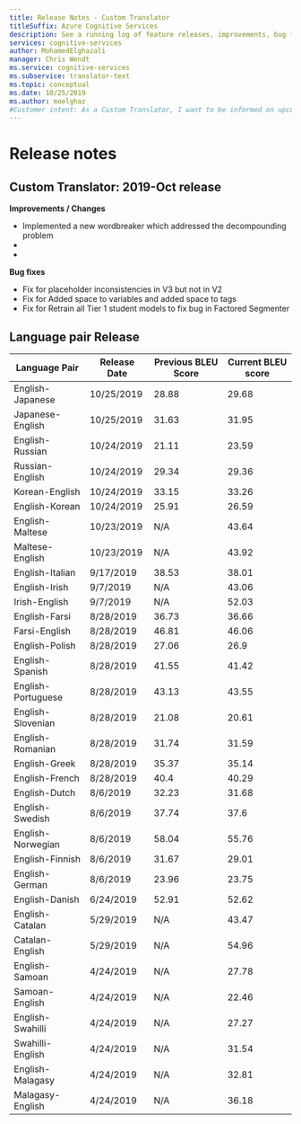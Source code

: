 ```yaml
---
title: Release Notes - Custom Translator
titleSuffix: Azure Cognitive Services
description: See a running log of feature releases, improvements, bug fixes, and known issues for the Custom Translator.
services: cognitive-services
author: MohamedElghazali
manager: Chris Wendt
ms.service: cognitive-services
ms.subservice: translator-text
ms.topic: conceptual
ms.date: 10/25/2019
ms.author: moelghaz
#Customer intent: As a Custom Translator, I want to be informed on upcoming new features, bug fixes,
---
```


# Release notes

## Custom Translator: 2019-Oct release

**Improvements / Changes**
* Implemented a new wordbreaker which addressed the decompounding problem
* 
* 

**Bug fixes**
*	Fix for placeholder inconsistencies in V3 but not in V2
*	Fix for Added space to variables and added space to tags
*	Fix for Retrain all Tier 1 student models to fix bug in Factored Segmenter

## Language pair Release

| Language Pair |	Release Date |	Previous BLEU Score	| 	Current BLEU score |	
|---------------|--------------|----------------------|----------------------|
| English-Japanese	| 10/25/2019	| 28.88	| 	29.68	|
| Japanese-English	| 	10/25/2019	| 	31.63	| 	31.95	| 	
| English-Russian	| 	10/24/2019	| 	21.11	| 	23.59	| 	 
| Russian-English	| 	10/24/2019	| 	29.34	| 	29.36	| 	 
| Korean-English	| 	10/24/2019	| 	33.15	| 	33.26	| 	 
| English-Korean	| 	10/24/2019	| 	25.91	| 	26.59	| 	
| English-Maltese	| 	10/23/2019	| 	N/A	| 	43.64	| 	 
| Maltese-English	| 	10/23/2019	| 	N/A	| 	43.92	| 	
| English-Italian	| 	9/17/2019	| 	38.53	| 	38.01	| 	 
| English-Irish	| 	9/7/2019	| 	N/A	| 	43.06	| 	 
| Irish-English	| 	9/7/2019	| 	N/A	| 	52.03	| 	
| English-Farsi	| 	8/28/2019	| 	36.73	| 	36.66	| 	 
| Farsi-English	| 	8/28/2019	| 	46.81	| 	46.06	| 	
| English-Polish	| 	8/28/2019	| 	27.06	| 	26.9	| 	 
| English-Spanish	| 	8/28/2019	| 	41.55	| 	41.42	| 	
| English-Portuguese	| 	8/28/2019	| 	43.13	| 	43.55	| 	
| English-Slovenian	| 	8/28/2019	| 	21.08	| 	20.61	| 	 
| English-Romanian	| 	8/28/2019	| 	31.74	| 	31.59	| 	
| English-Greek	| 	8/28/2019	| 	35.37	| 	35.14	| 	 
| English-French	| 	8/28/2019	| 	40.4	| 	40.29	| 	 
| English-Dutch	| 	8/6/2019	| 	32.23	| 	31.68	| 	
| English-Swedish	| 	8/6/2019	| 	37.74	| 	37.6	| 	 
| English-Norwegian	| 	8/6/2019	| 	58.04	| 	55.76	| 	
| English-Finnish	| 	8/6/2019	| 	31.67	| 	29.01	| 	 
| English-German	| 	8/6/2019	| 	23.96	| 	23.75	| 	 
| English-Danish	| 	6/24/2019	| 	52.91	| 	52.62	| 	 
| English-Catalan	| 	5/29/2019	| 	N/A	| 	43.47	| 	
| Catalan-English	| 	5/29/2019	| 	N/A	| 	54.96	| 	 
| English-Samoan	| 	4/24/2019	| 	N/A	| 	27.78	| 	 
| Samoan-English	| 	4/24/2019	| 	N/A	| 	22.46	| 	 
| English-Swahilli	| 	4/24/2019	| 	N/A	| 	27.27	| 	 
| Swahilli-English	| 	4/24/2019	| 	N/A	| 	31.54	| 	
| English-Malagasy	| 	4/24/2019	| 	N/A	| 	32.81	| 	
| Malagasy-English	| 	4/24/2019	| 	N/A	| 	36.18	| 	 
